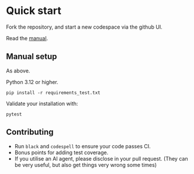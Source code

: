 # Quick start

Fork the repository, and start a new codespace via the github UI.

Read the [manual](https://xzetsubou.github.io/hass-localtuya/).

## Manual setup

As above.

Python 3.12 or higher.

`pip install -r requirements_test.txt`

Validate your installation with:

`pytest`

## Contributing

- Run `black` and `codespell` to ensure your code passes CI.
- Bonus points for adding test coverage.
- If you utilise an AI agent, please disclose in your pull request. (They can be very useful, but also get things very wrong some times)
